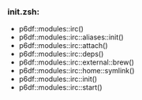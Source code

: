 ### init.zsh:
- p6df::modules::irc()
- p6df::modules::irc::aliases::init()
- p6df::modules::irc::attach()
- p6df::modules::irc::deps()
- p6df::modules::irc::external::brew()
- p6df::modules::irc::home::symlink()
- p6df::modules::irc::init()
- p6df::modules::irc::start()

